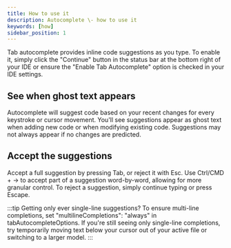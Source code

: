 ```yaml
---
title: How to use it
description: Autocomplete \- how to use it
keywords: [how]
sidebar_position: 1
---
```


Tab autocomplete provides inline code suggestions as you type. To enable it, simply click the "Continue" button in the status bar at the bottom right of your IDE or ensure the "Enable Tab Autocomplete" option is checked in your IDE settings.

## See when ghost text appears

Autocomplete will suggest code based on your recent changes for every keystroke or cursor movement. You'll see suggestions appear as ghost text when adding new code or when modifying existing code. Suggestions may not always appear if no changes are predicted.

## Accept the suggestions

Accept a full suggestion by pressing Tab, or reject it with Esc. Use Ctrl/CMD + → to accept part of a suggestion word-by-word, allowing for more granular control. To reject a suggestion, simply continue typing or press Escape.

:::tip
Getting only ever single-line suggestions? To ensure multi-line completions, set "multilineCompletions": "always" in tabAutocompleteOptions. If you're still seeing only single-line completions, try temporarily moving text below your cursor out of your active file or switching to a larger model.
:::
